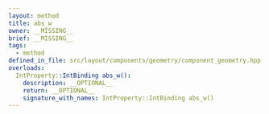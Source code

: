 ```yaml
---
layout: method
title: abs_w
owner: __MISSING__
brief: __MISSING__
tags:
  - method
defined_in_file: src/layout/components/geometry/component_geometry.hpp
overloads:
  IntProperty::IntBinding abs_w():
    description: __OPTIONAL__
    return: __OPTIONAL__
    signature_with_names: IntProperty::IntBinding abs_w()
---
```


